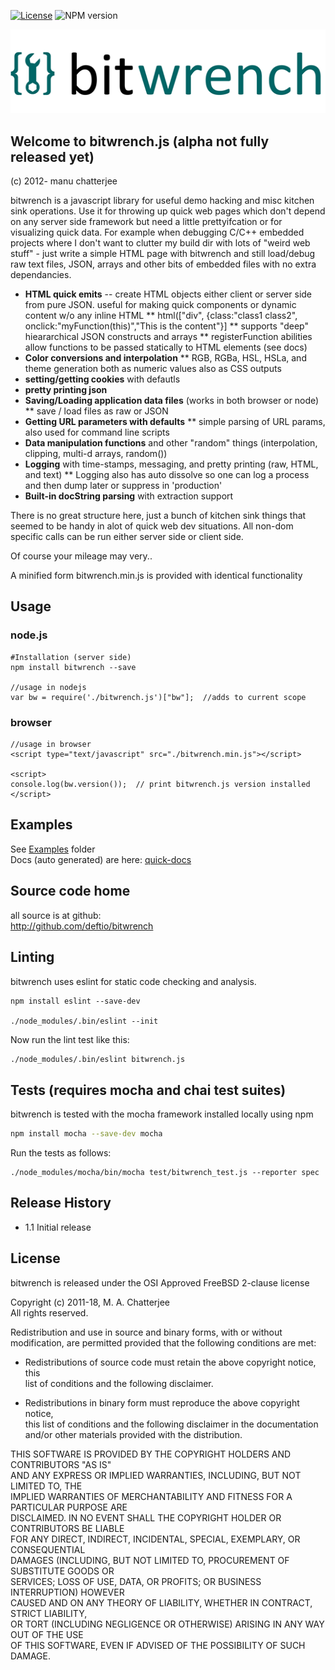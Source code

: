 [![License](https://img.shields.io/badge/License-BSD%202--Clause-blue.svg)](https://opensource.org/licenses/BSD-2-Clause)
![NPM version](http://img.shields.io/npm/v/bitwrench.svg?style=flat-square)

[![bitwrench](./images/bitwrench-logo-med.png)](http://www.deftio.com/bitwrench)

## Welcome to bitwrench.js (alpha not fully released yet)

(c) 2012- manu chatterjee 


bitwrench is a javascript library for useful demo hacking and misc kitchen sink operations.  Use it for throwing up quick web pages which don't depend on any server side framework but need a little prettyifcation or for visualizing quick data.  For example when debugging C/C++ embedded projects where I don't want to clutter my build dir with lots of "weird web stuff" - just write a simple HTML page with bitwrench and still load/debug raw text files, JSON, arrays and other bits of embedded files with no extra dependancies.


* **HTML quick emits** -- create HTML objects either client or server side from pure JSON.  useful for making quick components or dynamic content w/o any inline HTML
	** html(["div", {class:"class1 class2", onclick:"myFunction(this)","This is the content"}] 
	** supports "deep" hieararchical JSON constructs and arrays
	** registerFunction abilities allow functions to be passed statically to HTML elements (see docs)
* **Color conversions and interpolation**
	** RGB, RGBa, HSL, HSLa, and theme generation both as numeric values also as CSS outputs
* **setting/getting cookies**   with defautls
* **pretty printing json**
* **Saving/Loading application data files** (works in both browser or node)
	** save / load files as raw or JSON 
* **Getting URL parameters with defaults**
	** simple parsing of URL params, also used for command line scripts
* **Data manipulation functions** and other "random" things (interpolation, clipping, multi-d arrays, random())
* **Logging** with time-stamps, messaging, and pretty printing (raw, HTML, and text) 
	** Logging also has auto dissolve so one can log a process and then dump later or suppress in 'production'
* **Built-in docString parsing** with extraction support 


There is no great structure here, just a bunch of kitchen sink things that seemed to be handy in alot of quick web dev situations.    All non-dom specific calls can be run either server side or client side.

Of course your mileage may very..

A minified form bitwrench.min.js is provided with identical functionality

## Usage 

### node.js
```
#Installation (server side)  
npm install bitwrench --save 

//usage in nodejs
var bw = require('./bitwrench.js')["bw"];  //adds to current scope

```

### browser

```
//usage in browser
<script type="text/javascript" src="./bitwrench.min.js"></script>

<script>
console.log(bw.version());  // print bitwrench.js version installed
</script>
```
 
    
## Examples
See [Examples](./examples) folder  
Docs (auto generated) are here: [quick-docs](./quick-docs.html)
## Source code home  
all source is at github:  
http://github.com/deftio/bitwrench  


## Linting 
bitwrench uses eslint for static code checking and analysis.

```
npm install eslint --save-dev

./node_modules/.bin/eslint --init

```
Now run the lint test like this:
``` bash
./node_modules/.bin/eslint bitwrench.js   
```

## Tests  (requires mocha and chai test suites)  
bitwrench is tested with the mocha framework installed locally using npm

``` bash
npm install mocha --save-dev mocha

```

Run the tests as follows:
```
./node_modules/mocha/bin/mocha test/bitwrench_test.js --reporter spec

```

## Release History  
* 1.1 Initial release  
  
## License  
bitwrench is released under the OSI Approved FreeBSD 2-clause license  

Copyright (c) 2011-18, M. A. Chatterjee <deftio at deftio dot com>  
All rights reserved.  
  
Redistribution and use in source and binary forms, with or without  
modification, are permitted provided that the following conditions are met:  
  
* Redistributions of source code must retain the above copyright notice, this  
  list of conditions and the following disclaimer.  

* Redistributions in binary form must reproduce the above copyright notice,  
  this list of conditions and the following disclaimer in the documentation  
  and/or other materials provided with the distribution.  

THIS SOFTWARE IS PROVIDED BY THE COPYRIGHT HOLDERS AND CONTRIBUTORS "AS IS"  
AND ANY EXPRESS OR IMPLIED WARRANTIES, INCLUDING, BUT NOT LIMITED TO, THE  
IMPLIED WARRANTIES OF MERCHANTABILITY AND FITNESS FOR A PARTICULAR PURPOSE ARE  
DISCLAIMED. IN NO EVENT SHALL THE COPYRIGHT HOLDER OR CONTRIBUTORS BE LIABLE  
FOR ANY DIRECT, INDIRECT, INCIDENTAL, SPECIAL, EXEMPLARY, OR CONSEQUENTIAL  
DAMAGES (INCLUDING, BUT NOT LIMITED TO, PROCUREMENT OF SUBSTITUTE GOODS OR  
SERVICES; LOSS OF USE, DATA, OR PROFITS; OR BUSINESS INTERRUPTION) HOWEVER  
CAUSED AND ON ANY THEORY OF LIABILITY, WHETHER IN CONTRACT, STRICT LIABILITY,  
OR TORT (INCLUDING NEGLIGENCE OR OTHERWISE) ARISING IN ANY WAY OUT OF THE USE  
OF THIS SOFTWARE, EVEN IF ADVISED OF THE POSSIBILITY OF SUCH DAMAGE.  




